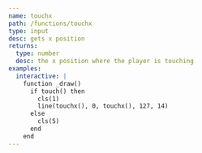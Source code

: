 ```yaml
---
name: touchx
path: /functions/touchx
type: input
desc: gets x position
returns:
  type: number
  desc: the x position where the player is touching
examples:
  interactive: |
    function _draw()
      if touch() then
        cls(1)
        line(touchx(), 0, touchx(), 127, 14)
      else
        cls(5)
      end
    end
---
```


